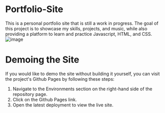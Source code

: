 # Portfolio-Site
This is a personal portfolio site that is still a work in progress. The goal of this project is to showcase my skills, projects, and music, while also providing a platform to learn and practice Javascript, HTML, and CSS.
![image](https://user-images.githubusercontent.com/121768237/226004414-4e62ce94-7418-4a1c-8949-3db44666a443.png)

# Demoing the Site
If you would like to demo the site without building it yourself, you can visit the project's Github Pages by following these steps:

1. Navigate to the Environments section on the right-hand side of the repository page.
2. Click on the Github Pages link.
3. Open the latest deployment to view the live site.

